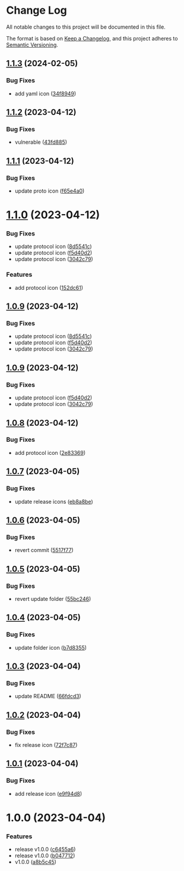 # Change Log

All notable changes to this project will be documented in this file.

The format is based on [Keep a Changelog](https://keepachangelog.com/en/1.0.0/), and this project adheres to [Semantic Versioning](https://semver.org/spec/v2.0.0.html).

## [1.1.3](https://github.com/hunqng/openspace-icons/compare/v1.1.2...v1.1.3) (2024-02-05)


### Bug Fixes

* add yaml icon ([34f8949](https://github.com/hunqng/openspace-icons/commit/34f8949ffb1fa98241291985b33a0ad211fb3dfd))

## [1.1.2](https://github.com/hunqng/openspace-icons/compare/v1.1.1...v1.1.2) (2023-04-12)


### Bug Fixes

* vulnerable ([43fd885](https://github.com/hunqng/openspace-icons/commit/43fd885708a3d47c930e78bbc7d4b5ae60d9f273))

## [1.1.1](https://github.com/hunqng/openspace-icons/compare/v1.1.0...v1.1.1) (2023-04-12)


### Bug Fixes

* update proto icon ([f65e4a0](https://github.com/hunqng/openspace-icons/commit/f65e4a0c7127f4b072764baa0f018b116e0f7c52))

# [1.1.0](https://github.com/hunqng/openspace-icons/compare/v1.0.8...v1.1.0) (2023-04-12)


### Bug Fixes

* update protocol icon ([8d5541c](https://github.com/hunqng/openspace-icons/commit/8d5541c8143145165c8360e1cd46b5a7b545330d))
* update protocol icon ([f5d40d2](https://github.com/hunqng/openspace-icons/commit/f5d40d233e4bcf59959bd29c47370e0fc2028231))
* update protocol icon ([3042c79](https://github.com/hunqng/openspace-icons/commit/3042c79fdd20db947cc342caff4587f4beb1b493))


### Features

* add protocol icon ([152dc61](https://github.com/hunqng/openspace-icons/commit/152dc61442d90a4890c13eebfc0ee488f19f8e1d))

## [1.0.9](https://github.com/hunqng/openspace-icons/compare/v1.0.8...v1.0.9) (2023-04-12)


### Bug Fixes

* update protocol icon ([8d5541c](https://github.com/hunqng/openspace-icons/commit/8d5541c8143145165c8360e1cd46b5a7b545330d))
* update protocol icon ([f5d40d2](https://github.com/hunqng/openspace-icons/commit/f5d40d233e4bcf59959bd29c47370e0fc2028231))
* update protocol icon ([3042c79](https://github.com/hunqng/openspace-icons/commit/3042c79fdd20db947cc342caff4587f4beb1b493))

## [1.0.9](https://github.com/hunqng/openspace-icons/compare/v1.0.8...v1.0.9) (2023-04-12)


### Bug Fixes

* update protocol icon ([f5d40d2](https://github.com/hunqng/openspace-icons/commit/f5d40d233e4bcf59959bd29c47370e0fc2028231))
* update protocol icon ([3042c79](https://github.com/hunqng/openspace-icons/commit/3042c79fdd20db947cc342caff4587f4beb1b493))

## [1.0.8](https://github.com/hunqng/openspace-icons/compare/v1.0.7...v1.0.8) (2023-04-12)


### Bug Fixes

* add protocol icon ([2e83369](https://github.com/hunqng/openspace-icons/commit/2e833699653e00501b13da34a5d15a3ed66d2490))

## [1.0.7](https://github.com/hunqng/openspace-icons/compare/v1.0.6...v1.0.7) (2023-04-05)


### Bug Fixes

* update release icons ([eb8a8be](https://github.com/hunqng/openspace-icons/commit/eb8a8be8c1746d630aaf62237c2f8ef75799be3e))

## [1.0.6](https://github.com/hunqng/openspace-icons/compare/v1.0.5...v1.0.6) (2023-04-05)


### Bug Fixes

* revert commit ([5517f77](https://github.com/hunqng/openspace-icons/commit/5517f7743f485c153836caff88c9265caf4f9f9f))

## [1.0.5](https://github.com/hunqng/openspace-icons/compare/v1.0.4...v1.0.5) (2023-04-05)


### Bug Fixes

* revert update folder ([55bc246](https://github.com/hunqng/openspace-icons/commit/55bc2464faa519894a28bd658de3d46ca651bb19))

## [1.0.4](https://github.com/hunqng/openspace-icons/compare/v1.0.3...v1.0.4) (2023-04-05)


### Bug Fixes

* update folder icon ([b7d8355](https://github.com/hunqng/openspace-icons/commit/b7d835525a0f86753415df145c7d05c6ca67af5b))

## [1.0.3](https://github.com/hunqng/openspace-icons/compare/v1.0.2...v1.0.3) (2023-04-04)


### Bug Fixes

* update README ([66fdcd3](https://github.com/hunqng/openspace-icons/commit/66fdcd3e075f5f77afd922bcf87c664227f94cf5))

## [1.0.2](https://github.com/hunqng/openspace-icons/compare/v1.0.1...v1.0.2) (2023-04-04)


### Bug Fixes

* fix release icon ([72f7c87](https://github.com/hunqng/openspace-icons/commit/72f7c870126eb9f812ce1195505fb6a64ff80543))

## [1.0.1](https://github.com/hunqng/openspace-icons/compare/v1.0.0...v1.0.1) (2023-04-04)


### Bug Fixes

* add release icon ([e9f94d8](https://github.com/hunqng/openspace-icons/commit/e9f94d82915695bf9a48b9ae1669b6e40589ec3b))

# 1.0.0 (2023-04-04)


### Features

* release v1.0.0 ([c6455a6](https://github.com/hunqng/openspace-icons/commit/c6455a6390fdb3630d53b671f8cf14c50539c55b))
* release v1.0.0 ([b047712](https://github.com/hunqng/openspace-icons/commit/b0477121512a99fa2e42cafb91adc7a140e057fb))
* v1.0.0 ([a8b5c45](https://github.com/hunqng/openspace-icons/commit/a8b5c454da49136a32d9d34e7a27af56a422afe8))
